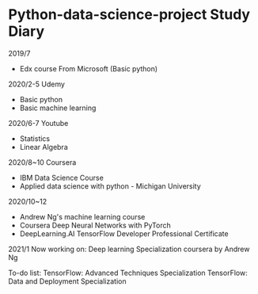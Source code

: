 # Python-data-science-project Study Diary

2019/7
- Edx course From Microsoft (Basic python)

2020/2-5 Udemy 
- Basic python
- Basic machine learning

2020/6-7 Youtube 
- Statistics
- Linear Algebra

2020/8~10 Coursera 
- IBM Data Science Course
- Applied data science with python - Michigan University

2020/10~12
- Andrew Ng's machine learning course
- Coursera Deep Neural Networks with PyTorch
- DeepLearning.AI TensorFlow Developer Professional Certificate

2021/1
Now working on:
Deep learning Specialization coursera by Andrew Ng

To-do list:
TensorFlow: Advanced Techniques Specialization
TensorFlow: Data and Deployment Specialization

